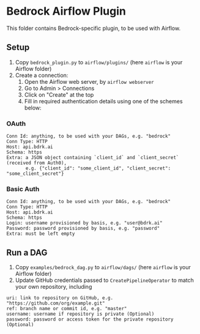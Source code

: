 # Bedrock Airflow Plugin

This folder contains Bedrock-specific plugin, to be used with Airflow.

## Setup

1. Copy `bedrock_plugin.py` to `airflow/plugins/` (here `airflow` is your Airflow folder)
2. Create a connection:
   1. Open the Airflow web server, by `airflow webserver`
   2. Go to Admin > Connections
   3. Click on "Create" at the top
   4. Fill in required authentication details using one of the schemes below:

### OAuth

```
Conn Id: anything, to be used with your DAGs, e.g. "bedrock"
Conn Type: HTTP
Host: api.bdrk.ai
Schema: https
Extra: a JSON object containing `client_id` and `client_secret` (received from Auth0),
       e.g. {"client_id": "some_client_id", "client_secret": "some_client_secret"}
```

### Basic Auth

```
Conn Id: anything, to be used with your DAGs, e.g. "bedrock"
Conn Type: HTTP
Host: api.bdrk.ai
Schema: https
Login: username provisioned by basis, e.g. "user@bdrk.ai"
Password: password provisioned by basis, e.g. "password"
Extra: must be left empty
```

## Run a DAG

1. Copy `examples/bedrock_dag.py` to `airflow/dags/` (here `airflow` is your Airflow folder)
2. Update GitHub credentials passed to `CreatePipelineOperator` to match your own repository, including
```
uri: link to repository on GitHub, e.g. "https://github.com/org/example.git"
ref: branch name or commit id, e.g. "master"
username: username if repository is private (Optional)
password: password or access token for the private repository (Optional)
```
